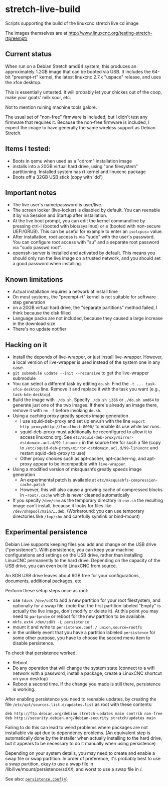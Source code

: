 # stretch-live-build
Scripts supporting the build of the linuxcnc stretch live cd image

The images themselves are at http://www.linuxcnc.org/testing-stretch-rtpreempt/

## Current status
When run on a Debian Stretch amd64 system, this produces an approximately 1.2GB image that can be booted via USB.
It includes the 64-bit "preempt-rt" kernel, the latest linuxcnc 2.7.x "uspace" release, and uses the xfce desktop.

This is essentially untested.  It will probably let your chickes out of the coop, make your goats' milk sour, etc.

Not to mention ruining machine tools galore.

The usual set of "non-free" firmware is included, but I didn't test any firmware that requires it.
Because the non-free firmware is included, I expect the image to have generally the same wireless support as Debian Stretch.

## Items I tested:
* Boots in qemu when used as a "cdrom" installation image
* installs into a 20GB virtual hard drive, using "one filesystem" partitioning.  Installed system has rt kernel and linuxcnc package
* Boots off a 32GB USB stick (copy with 'dd')

## Important notes
* The live user's name/password is user/live.
* The screen locker (live-locker) is disabled by default.  You can reenable it by via Session and Startup after installation.
* At the live boot prompt, you can edit the kernel commandline by pressing ctrl-i (booted with bios/syslinux) or e (booted with non-secure UEFI/GRUB).  This can be useful for example to enter an `isolcpus=` value.
* After installation, root access is via "sudo" with the user's password.  You can configure root access with "su" and a separate root password via "sudo passwd root".
* openssh-server is installed and activated by default.  This means you should only run the live image on a trusted network, and you should set a good password when installing.

## Known limitations
* Actual installation requires a network at install time
* On most systems, the "preempt-rt" kernel is not suitable for software step generation
* on a 20GB virtual hard drive, the "separate partitions" method failed, I think because the disk filled
* Language packs are not included, because they caused a large increase in the download size
* There's no update notifier

## Hacking on it

* Install the depends of live-wrapper, or just install live-wrapper.  However, a local version of live-wrapper is used instead of the system one in any case.
* `git submodule update --init --recursive` to get the live-wrapper submodule
* You can select a different task by editing `do.sh`: Find the `-t ... task-xfce-desktop` line.  Remove it and replace it with the task you want (e.g., `task-kde-desktop`).
* Build the image with `./do.sh`.  Specify `./do.sh i386` or `./do.sh amd64` to generate just one of the two images.  If there's already an image there, remove it with `rm -f` before invoking `do.sh`.
* Using a caching proxy greatly speeds image generation
  * I use squid-deb-proxy and set up env.sh with the line `export http_proxy=http://localhost:8000/` to enable its use while lwr runs.
  * squid-deb-proxy must additionally be reconfigured to allow it to access linuxcnc.org.  See `etc/squid-deb-proxy/mirror-dstdomain.acl.d/99-linuxcnc` in the source tree for such a file (copy to `/etc/squid-deb-proxy/mirror-dstdomain.acl.d/99-linuxcnc` and restart squid-deb-proxy to use)
  * Other proxy choices such as apt-cacher, apt-cacher-ng, and apt-proxy appear to be incompatible with `live-wrapper`.
* Using a modified version of mksquashfs greatly speeds image generation
  * An experimental patch is available at `etc/mksquashfs-compression-cache.patch`
  * However, this will also cause a growing cache of compressed blocks in `~root/.cache` which is never cleaned automatically
* If you specify `/dev/shm` as the temporary directory in `env.sh` the resulting image can't install, because it looks for files like `/dev/shmpool/main/….deb`.  (Workaround: you can use temporary directories like `/tmp/shm` and carefully symlink or bind-mount)

## Experimental persistence
Debian Live supports keeping files you add and change on the USB drive ("persistence").  With persistence, you can keep your machine configurations and settings on the USB drive, rather than installing LinuxCNC permanently to the hard drive.  Depending on the capacity of the USB drive, you can even build LinuxCNC from source.

An 8GB USB drive leaves about 6GB free for your configurations, documents, additional packages, etc.

Perform these setup steps once as root:
* use `fdisk /dev/sdX` to add a new partition for your root filestystem, and optionally for a swap file.  (note that the first partition labeled "Empty" is actually the live image, don't modify or delete it).  At this point you may need to `partprobe` or reboot for the new partition to be available.
* `mkfs.ext4 /dev/sdXY -L persistence`
* mount it and write to `persistence.conf`: `/ union,source=rootfs`
* in the unlikely event that you have a partition lableled `persistence` for some other purpose, you have to choose the second menu item to disable persistence.

To check that persistence worked,
* Reboot
* Do any operation that will change the system state (connect to a wifi network with a password, install a package, create a LinuxCNC shortcut on your desktop)
* Reboot a second time.  If the change you made is still there, persistence is working.

After enabling persistence you need to reenable updates, by creating the file `/etc/apt/sources.list.d/updates.list` as root with these contents:
~~~~
deb http://ftp.debian.org/debian stretch-updates main contrib non-free
deb http://security.debian.org/debian-security stretch/updates main
~~~~
Failing to do this can lead to weird problems where packages are not installable via apt due to dependency problems.
(An equivalent step is automatically done by the installer when actually installing to the hard drive, but it appears to be necessary to do it manually when using persistence)

Depending on your system details, you may need to create and enable a swap file or swap partition.
In order of preference, it's probably best to use a swap partition, okay to use a swap file in /lib/live/mount/persistence/sdXX, and worst to use a swap file  in /.

See also: [`persistence.conf(4)`](https://manpages.debian.org/stretch/live-boot-doc/persistence.conf.5.en.html)

